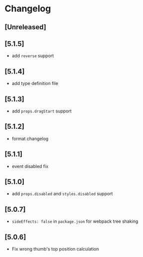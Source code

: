 # Changelog

## [Unreleased]

## [5.1.5]

- add `reverse` support

## [5.1.4]

- add type definition file

## [5.1.3]

- add `props.dragStart` support

## [5.1.2]

- format changelog

## [5.1.1]

- event disabled fix

## [5.1.0]

- add `props.disabled` and `styles.disabled` support

## [5.0.7]

- `sideEffects: false` in `package.json` for webpack tree shaking

## [5.0.6]

- Fix wrong thumb's top position calculation
